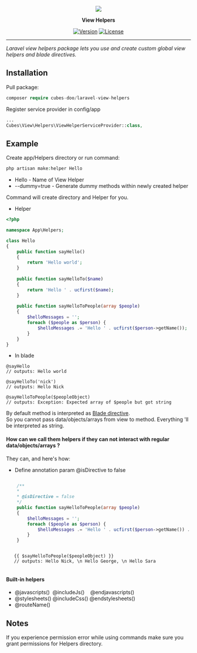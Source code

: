 <p align="center"><img src="https://laravel.com/assets/img/components/logo-laravel.svg"></p>

<p align="center"> <b>View Helpers</b> </p>

<p align="center">
<a href="https://cubes.rs/"><img src="https://badge.fury.io/gh/cubes-doo%2Flaravel-view-helpers.svg" alt="Version"></a>
<a href="https://mit-license.org/"><img src="http://img.shields.io/badge/license-MIT-ff69b4.svg?style=flat-square" alt="License"></a>
</p>

<hr>

*Laravel view helpers package lets you use and create custom global view helpers and blade directives.*

## Installation
Pull package:
```php
composer require cubes-doo/laravel-view-helpers
```
Register service provider in config/app
```php
...
Cubes\View\Helpers\ViewHelperServiceProvider::class,
```

## Example
Create app/Helpers directory or run command:
```php
php artisan make:helper Hello 
```
* Hello   - Name of View Helper
* --dummy=true - Generate dummy methods within newly created helper

Command will create directory and Helper for you.

- Helper
```php
<?php

namespace App\Helpers;

class Hello
{
    public function sayHello()
    {
        return 'Hello world';
    }
    
    public function sayHelloTo($name)
    {
        return 'Hello ' . ucfirst($name);
    }
    
    public function sayHelloToPeople(array $people)
    {
        $helloMessages = '';
        foreach ($people as $person) {
            $helloMessages .= 'Hello ' . ucfirst($person->getName());
        }
    }
}
```
- In blade 
```blade 
@sayHello
// outputs: Hello world

@sayHelloTo('nick')
// outputs: Hello Nick

@sayHelloToPeople($peopleObject)
// outputs: Exception: Expected array of $people but got string

```
By default method is interpreted as <a href="https://zaengle.com/blog/exploring-laravels-custom-blade-directives" alt="Blade directive">Blade directive</a>.
<br> So you cannot pass data/objects/arrays from view to method. Everything 'll be interpreted as string. <br>

#### How can we call them helpers if they can not interact with regular data/objects/arrays ?
They can, and here's how:

- Define annotation param @isDirective to false
```php

    /**
    *
    * @isDirective = false
    */
    public function sayHelloToPeople(array $people)
    {
        $helloMessages = '';
        foreach ($people as $person) {
            $helloMessages .= 'Hello ' . ucfirst($person->getName()) . PHP_EOL;
        }
    }

```

```blade 
   
   {{ $sayHelloToPeople($peopleObject) }}
   // outputs: Hello Nick, \n Hello George, \n Hello Sara
   
```

#### Built-in helpers
- <a>@javascripts()  &nbsp;@includeJs() &nbsp;&nbsp;&nbsp;@endjavascripts()</a>
- <a>@stylesheets()  @includeCss() @endstylesheets()</a>
- <a>@routeName() </a>


## Notes
If you experience permission error while using commands make sure you grant permissions
for Helpers directory.

